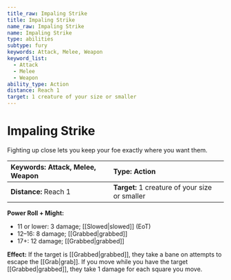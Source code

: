 ```yaml
---
title_raw: Impaling Strike
title: Impaling Strike
name_raw: Impaling Strike
name: Impaling Strike
type: abilities
subtype: fury
keywords: Attack, Melee, Weapon
keyword_list:
  - Attack
  - Melee
  - Weapon
ability_type: Action
distance: Reach 1
target: 1 creature of your size or smaller
---
```


# Impaling Strike

Fighting up close lets you keep your foe exactly where you want them.

| **Keywords:** Attack, Melee, Weapon | **Type:** Action                               |
| :---------------------------------- | :--------------------------------------------- |
| **Distance:** Reach 1               | **Target:** 1 creature of your size or smaller |

**Power Roll + Might:**

- 11 or lower: 3 damage; [[Slowed|slowed]] (EoT)
- 12–16: 8 damage; [[Grabbed|grabbed]]
- 17+: 12 damage; [[Grabbed|grabbed]]

**Effect:** If the target is [[Grabbed|grabbed]], they take a bane on attempts to escape the [[Grab|grab]]. If you move while you have the target [[Grabbed|grabbed]], they take 1 damage for each square you move.
